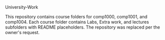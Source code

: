 University-Work

This repository contains course folders for comp1000, comp1001, and comp1004. Each course folder contains Labs, Extra work, and lectures subfolders with README placeholders. The repository was replaced per the owner's request.